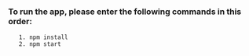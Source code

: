 ### To run the app, please enter the following commands in this order:

       1. npm install
       2. npm start
    
